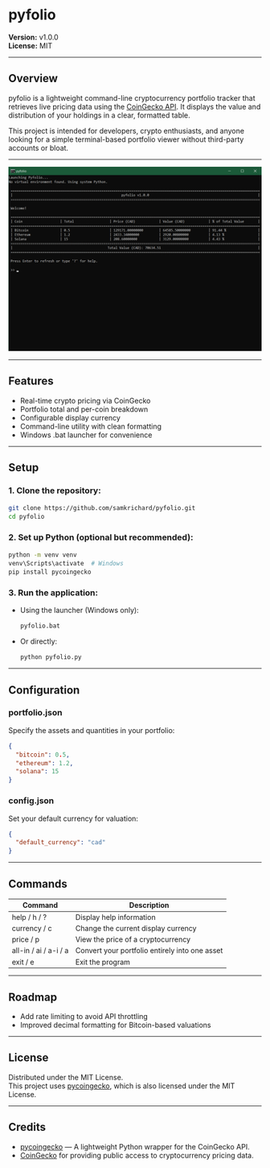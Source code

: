 # pyfolio

**Version:** v1.0.0  
**License:** MIT

---

## Overview

pyfolio is a lightweight command-line cryptocurrency portfolio tracker that retrieves live pricing data using the [CoinGecko API](https://www.coingecko.com/en/api). It displays the value and distribution of your holdings in a clear, formatted table.

This project is intended for developers, crypto enthusiasts, and anyone looking for a simple terminal-based portfolio viewer without third-party accounts or bloat.

---

![pyfolio terminal preview](preview.png)

---

## Features

- Real-time crypto pricing via CoinGecko  
- Portfolio total and per-coin breakdown  
- Configurable display currency  
- Command-line utility with clean formatting  
- Windows .bat launcher for convenience  

---

## Setup

### 1. Clone the repository:
```bash
git clone https://github.com/samkrichard/pyfolio.git
cd pyfolio
```

### 2. Set up Python (optional but recommended):
```bash
python -m venv venv
venv\Scripts\activate  # Windows
pip install pycoingecko
```

### 3. Run the application:
- Using the launcher (Windows only):
  ```bash
  pyfolio.bat
  ```
- Or directly:
  ```bash
  python pyfolio.py
  ```

---

## Configuration

### portfolio.json
Specify the assets and quantities in your portfolio:

```json
{
  "bitcoin": 0.5,
  "ethereum": 1.2,
  "solana": 15
}
```

### config.json
Set your default currency for valuation:

```json
{
  "default_currency": "cad"
}
```

---

## Commands

| Command               | Description                                      |
|-----------------------|--------------------------------------------------|
| help / h / ?          | Display help information                         |
| currency / c          | Change the current display currency              |
| price / p             | View the price of a cryptocurrency               |
| all-in / ai / a-i / a | Convert your portfolio entirely into one asset   |
| exit / e              | Exit the program                                 |

---

## Roadmap

- Add rate limiting to avoid API throttling  
- Improved decimal formatting for Bitcoin-based valuations  

---

## License

Distributed under the MIT License.  
This project uses [pycoingecko](https://github.com/man-c/pycoingecko), which is also licensed under the MIT License.

---

## Credits

- [pycoingecko](https://github.com/man-c/pycoingecko) — A lightweight Python wrapper for the CoinGecko API.  
- [CoinGecko](https://www.coingecko.com/) for providing public access to cryptocurrency pricing data.
